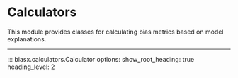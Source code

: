 # Calculators

This module provides classes for calculating bias metrics based on model explanations.

---

::: biasx.calculators.Calculator
    options:
      show_root_heading: true
      heading_level: 2

